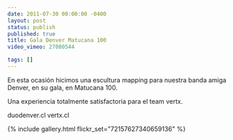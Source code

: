 ```yaml
---
date: 2011-07-30 00:00:00 -0400
layout: post
status: publish
published: true
title: Gala Denver Matucana 100
video_vimeo: 27080544

tags: []
---
```

En esta ocasión hicimos una escultura mapping para nuestra banda amiga Denver, en su gala, en Matucana 100. 

Una experiencia totalmente satisfactoria para el team vertx.

duodenver.cl
vertx.cl

{% include gallery.html flickr_set="72157627340659136" %}
